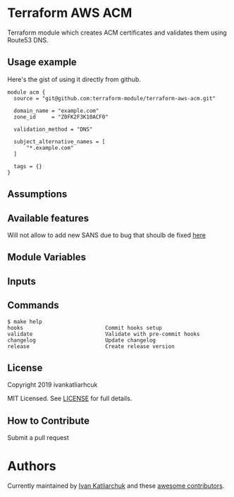 # Terraform AWS ACM

Terraform module which creates ACM certificates and validates them using Route53 DNS.

## Usage example

Here's the gist of using it directly from github.

```hcl
module acm {
  source = "git@github.com:terraform-module/terraform-aws-acm.git"

  domain_name = "example.com"
  zone_id     = "Z0FK2F3K10ACF0"

  validation_method = "DNS"

  subject_alternative_names = [
      "*.example.com"
  ]

  tags = {}
}

```

## Assumptions

## Available features

Will not allow to add new SANS due to bug that shoulb de fixed [here](https://github.com/terraform-providers/terraform-provider-aws/pull/8708)

## Module Variables

<!-- BEGINNING OF PRE-COMMIT-TERRAFORM DOCS HOOK -->
## Inputs


<!-- END OF PRE-COMMIT-TERRAFORM DOCS HOOK -->

## Commands

<!-- START makefile-doc -->
```
$ make help
hooks                          Commit hooks setup
validate                       Validate with pre-commit hooks
changelog                      Update changelog
release                        Create release version
```
<!-- END makefile-doc -->


## License

Copyright 2019 ivankatliarhcuk

MIT Licensed. See [LICENSE](./LICENSE) for full details.

## How to Contribute

Submit a pull request

# Authors

Currently maintained by [Ivan Katliarchuk](https://github.com/ivankatliarchuk) and these [awesome contributors](https://github.com/terraform-module/terraform-aws-acm/graphs/contributors).
